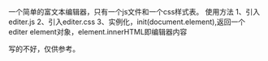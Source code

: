 一个简单的富文本编辑器，只有一个js文件和一个css样式表。
使用方法
1、引入editer.js
2、引入editer.css
3、实例化，init(document.element),返回一个editer element对象，element.innerHTML即编辑器内容

写的不好，仅供参考。

